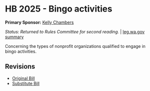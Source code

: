 # HB 2025 - Bingo activities
**Primary Sponsor:** [Kelly Chambers](/person/leg/chambers_ke.md)

*Status: Returned to Rules Committee for second reading.* | [leg.wa.gov summary](https://app.leg.wa.gov/billsummary?BillNumber=2025&Year=2021)

Concerning the types of nonprofit organizations qualified to engage in bingo activities.

## Revisions
* [Original Bill](1/)
* [Substitute Bill](S/)